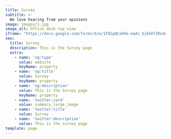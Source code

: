 ```yaml
---
title: Survey
subtitle: >-
  We love hearing from your opinions
image: images/1.jpg
image_alt: Office desk top view
iframe: "https://docs.google.com/forms/d/e/1FAIpQLSd4e-eq4c_Gj6khTZKsdoQDULyjdf5iSqDjmCYNf4YqvP2okQ/viewform?embedded=true"
seo:
  title: Survey
  description: This is the Survey page
  extra:
    - name: 'og:type'
      value: website
      keyName: property
    - name: 'og:title'
      value: Survey
      keyName: property
    - name: 'og:description'
      value: This is the Survey page
      keyName: property
    - name: 'twitter:card'
      value: summary_large_image
    - name: 'twitter:title'
      value: Survey
    - name: 'twitter:description'
      value: This is the survey page
template: page
---
```

